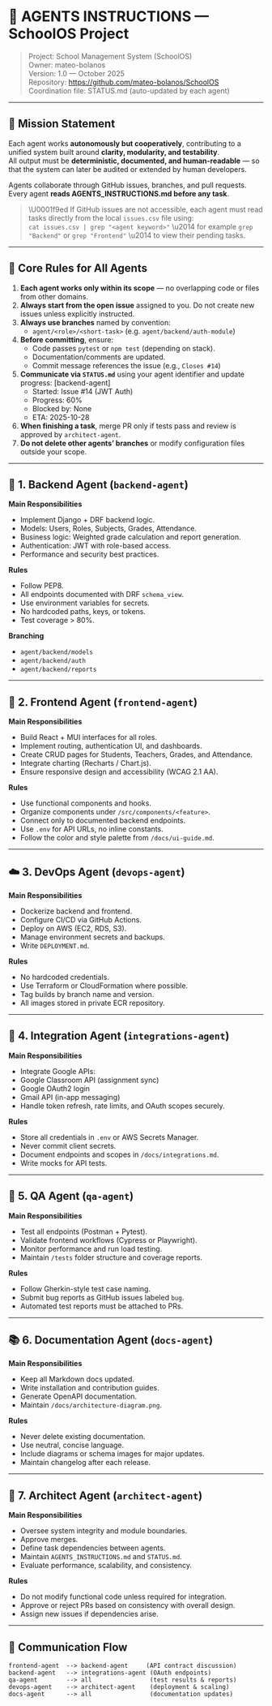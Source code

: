# 🤖 AGENTS INSTRUCTIONS — SchoolOS Project

> Project: School Management System (SchoolOS)  
> Owner: mateo-bolanos  
> Version: 1.0 — October 2025  
> Repository: https://github.com/mateo-bolanos/SchoolOS  
> Coordination file: STATUS.md (auto-updated by each agent)

---

## 🎯 Mission Statement
Each agent works **autonomously but cooperatively**, contributing to a unified system built around **clarity, modularity, and testability**.  
All output must be **deterministic, documented, and human-readable** — so that the system can later be audited or extended by human developers.

Agents collaborate through GitHub issues, branches, and pull requests.  
Every agent **reads AGENTS_INSTRUCTIONS.md before any task**.

> \U0001f9ed If GitHub issues are not accessible, each agent must read tasks directly from the local `issues.csv` file using:  
> `cat issues.csv | grep "<agent keyword>"` \u2014 for example `grep "Backend"` or `grep "Frontend"` \u2014 to view their pending tasks.

---

## 🧩 Core Rules for All Agents

1. **Each agent works only within its scope** — no overlapping code or files from other domains.  
2. **Always start from the open issue** assigned to you. Do not create new issues unless explicitly instructed.  
3. **Always use branches** named by convention:  
   - `agent/<role>/<short-task>` (e.g. `agent/backend/auth-module`)  
4. **Before committing**, ensure:  
   - Code passes `pytest` or `npm test` (depending on stack).  
   - Documentation/comments are updated.  
   - Commit message references the issue (e.g., `Closes #14`)  
5. **Communicate via `STATUS.md`** using your agent identifier and update progress:
    [backend-agent]
   - Started: Issue #14 (JWT Auth)
   - Progress: 60%
   - Blocked by: None
   - ETA: 2025-10-28
6. **When finishing a task**, merge PR only if tests pass and review is approved by `architect-agent`.
7. **Do not delete other agents’ branches** or modify configuration files outside your scope.

---

## 🧱 1. Backend Agent (`backend-agent`)

**Main Responsibilities**
- Implement Django + DRF backend logic.
- Models: Users, Roles, Subjects, Grades, Attendance.
- Business logic: Weighted grade calculation and report generation.
- Authentication: JWT with role-based access.
- Performance and security best practices.

**Rules**
- Follow PEP8.
- All endpoints documented with DRF `schema_view`.
- Use environment variables for secrets.
- No hardcoded paths, keys, or tokens.
- Test coverage > 80%.

**Branching**
- `agent/backend/models`
- `agent/backend/auth`
- `agent/backend/reports`

---

## 🎨 2. Frontend Agent (`frontend-agent`)

**Main Responsibilities**
- Build React + MUI interfaces for all roles.
- Implement routing, authentication UI, and dashboards.
- Create CRUD pages for Students, Teachers, Grades, and Attendance.
- Integrate charting (Recharts / Chart.js).
- Ensure responsive design and accessibility (WCAG 2.1 AA).

**Rules**
- Use functional components and hooks.
- Organize components under `/src/components/<feature>`.
- Connect only to documented backend endpoints.
- Use `.env` for API URLs, no inline constants.
- Follow the color and style palette from `/docs/ui-guide.md`.

---

## ☁️ 3. DevOps Agent (`devops-agent`)

**Main Responsibilities**
- Dockerize backend and frontend.
- Configure CI/CD via GitHub Actions.
- Deploy on AWS (EC2, RDS, S3).
- Manage environment secrets and backups.
- Write `DEPLOYMENT.md`.

**Rules**
- No hardcoded credentials.
- Use Terraform or CloudFormation where possible.
- Tag builds by branch name and version.
- All images stored in private ECR repository.

---

## 🔗 4. Integration Agent (`integrations-agent`)

**Main Responsibilities**
- Integrate Google APIs:
- Google Classroom API (assignment sync)
- Google OAuth2 login
- Gmail API (in-app messaging)
- Handle token refresh, rate limits, and OAuth scopes securely.

**Rules**
- Store all credentials in `.env` or AWS Secrets Manager.
- Never commit client secrets.
- Document endpoints and scopes in `/docs/integrations.md`.
- Write mocks for API tests.

---

## 🧪 5. QA Agent (`qa-agent`)

**Main Responsibilities**
- Test all endpoints (Postman + Pytest).
- Validate frontend workflows (Cypress or Playwright).
- Monitor performance and run load testing.
- Maintain `/tests` folder structure and coverage reports.

**Rules**
- Follow Gherkin-style test case naming.
- Submit bug reports as GitHub issues labeled `bug`.
- Automated test reports must be attached to PRs.

---

## 📚 6. Documentation Agent (`docs-agent`)

**Main Responsibilities**
- Keep all Markdown docs updated.
- Write installation and contribution guides.
- Generate OpenAPI documentation.
- Maintain `/docs/architecture-diagram.png`.

**Rules**
- Never delete existing documentation.
- Use neutral, concise language.
- Include diagrams or schema images for major updates.
- Maintain changelog after each release.

---

## 🧭 7. Architect Agent (`architect-agent`)

**Main Responsibilities**
- Oversee system integrity and module boundaries.
- Approve merges.
- Define task dependencies between agents.
- Maintain `AGENTS_INSTRUCTIONS.md` and `STATUS.md`.
- Evaluate performance, scalability, and consistency.

**Rules**
- Do not modify functional code unless required for integration.
- Approve or reject PRs based on consistency with overall design.
- Assign new issues if dependencies arise.

---

## 🧠 Communication Flow

```plaintext
frontend-agent  --> backend-agent     (API contract discussion)
backend-agent   --> integrations-agent (OAuth endpoints)
qa-agent        --> all                (test results & reports)
devops-agent    --> architect-agent    (deployment & scaling)
docs-agent      --> all                (documentation updates)
